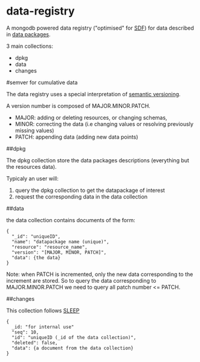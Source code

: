 data-registry
=============

A mongodb powered data registry ("optimised" for
[SDF](http://dataprotocols.org/simple-data-format/)) for data
described in [data packages](http://dataprotocols.org/data-packages/).

3 main collections:

- dpkg
- data
- changes

#semver for cumulative data

The data registry uses a special interpretation of
[semantic versioning](http://semver.org/).

A version number is composed of MAJOR.MINOR.PATCH.

- MAJOR: adding or deleting resources, or changing schemas,
- MINOR: correcting the data (i.e changing values or resolving previously missing values)
- PATCH: appending data (adding new data points)

##dpkg

The dpkg collection store the data packages descriptions (everything but the resources data).

Typicaly an user will:

1. query the dpkg collection to get the datapackage of interest
2. request the corresponding data in the data collection


##data

the data collection contains documents of the form:

    {
      "_id": "uniqueID",
      "name": "datapackage name (unique)",
      "resource": "resource_name",
      "version": "[MAJOR, MINOR, PATCH]",
      "data": {the data}
    }

Note: when PATCH is incremented, only the new data corresponding to
the increment are stored. So to query the data corresponding to
MAJOR.MINOR.PATCH we need to query all patch number <= PATCH.

##changes

This collection follows [SLEEP](http://dataprotocols.org/sleep/)

    { 
      _id: "for internal use"
      "seq": 10, 
      "id": "uniqueID (_id of the data collection)", 
      "deleted": false, 
      "data": {a document from the data collection} 
    }


